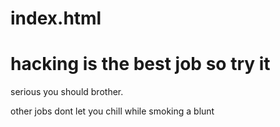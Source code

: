 # index.html
 <!DOCTYPE html>
<html>
<head>
<body>

<h1>hacking is the best job so try it </h1>
<p>serious you should brother.</p>
<p> other jobs dont let you chill while smoking a blunt<p>

</body>
</html> 
